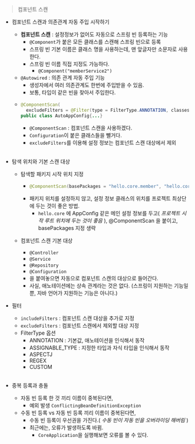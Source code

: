 > 컴포넌트 스캔
- 컴포넌트 스캔과 의존관계 자동 주입 시작하기

  - **컴포넌트 스캔** : 설정정보가 없어도 자동으로 스프링 빈 등록하는 기능
    -  `@Component`가 붙은 모든 클래스를 스캔해 스프링 빈으로 등록
    - 스프링 빈 기본 이름은 클래스 명을 사용하는데, 맨 앞글자만 소문자로 사용한다.
    - 스프링 빈 이름 직접 지정도 가능하다.
      - `@Component("memberService2")`
  - `@Autowired` : 의존 관계 자동 주입 기능
    - 생성자에서 여러 의존관계도 한번에 주입받을 수 있음.
    - 보통, 타입이 같은 빈을 찾아서 주입한다.
  - ~~~java
    @ComponentScan(
      excludeFilters = @Filter(type = FilterType.ANNOTATION, classes = Configuration.class))
    public class AutoAppConfig{...}
    ~~~
    - `@ComponentScan` : 컴포넌트 스캔을 사용하겠다.
    - `Configuration`이 붙은 클래스들을 뺄거다.
    - `excludeFilters`를 이용해 설정 정보는 컴포넌트 스캔 대상에서 제외
<br/></br>
- 탐색 위치와 기본 스캔 대상

  - 탐색할 패키지 시작 위치 지정
    - ~~~java
      @ComponentScan(basePackages = "hello.core.member", "hello.core.order")
      ~~~
    - 패키지 위치를 설정하지 않고, 설정 정보 클래스의 위치를 프로젝트 최상단에 두는 것이 좋은 방법.
      - `hello.core` 에 AppConfig 같은 메인 설정 정보를 두고( *프로젝트 시작 루트 위치에 두는 것이 좋음* ), @ComponentScan 을 붙이고, basePackages 지정 생략

  - 컴포넌트 스캔 기본 대상
    - `@Controller`
    - `@Service`
    - `@Repository`
    - `@Configuration`
    - 을 붙여놓으면 자동으로 컴포넌트 스캔의 대상으로 들어간다.
    - 사실, 애노테이션에는 상속 관계라는 것은 없다. (스프링이 지원하는 기능일뿐, 자바 언어가 지원하는 기능은 아니다.)

- 필터 
  - `includeFilters` : 컴포넌트 스캔 대상을 추가로 지정
  - `excludeFilters` : 컴포넌트 스캔에서 제외할 대상 지정
  - FilterType 옵션
    - ANNOTATION : 기본값, 애노테이션을 인식해서 동작
    - ASSIGNABLE_TYPE : 지정한 타입과 자식 타입을 인식해서 동작
    - ASPECTJ
    - REGEX
    - CUSTOM
<br/></br>
- 중복 등록과 충돌
  - 자동 빈 등록 한 것 끼리 이름이 중복된다면,
    - 예외 발생 `ConflictingBeanDefinitionException`
  - 수동 빈 등록 vs 자동 빈 등록 끼리 이름이 중복된다면,
    - 수동 빈 등록이 우선권을 가진다.( *수동 빈이 자동 빈을 오버라이딩 해버림* )
    - 최근에는, 오류가 발생하도록 바뀜.
      - `CoreApplication`을 실행해보면 오류를 볼 수 있다.